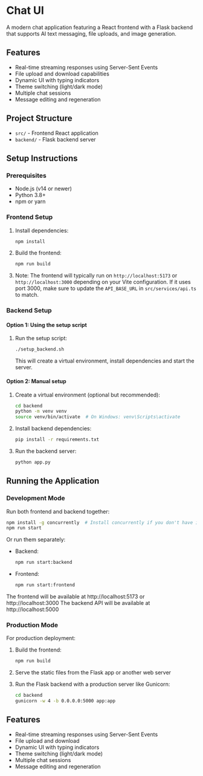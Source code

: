 # Chat UI

A modern chat application featuring a React frontend with a Flask backend that supports AI text messaging, file uploads, and image generation.

## Features

- Real-time streaming responses using Server-Sent Events
- File upload and download capabilities
- Dynamic UI with typing indicators
- Theme switching (light/dark mode)
- Multiple chat sessions
- Message editing and regeneration

## Project Structure

- `src/` - Frontend React application
- `backend/` - Flask backend server

## Setup Instructions

### Prerequisites

- Node.js (v14 or newer)
- Python 3.8+
- npm or yarn

### Frontend Setup

1. Install dependencies:
   ```bash
   npm install
   ```

2. Build the frontend:
   ```bash
   npm run build
   ```

3. Note: The frontend will typically run on `http://localhost:5173` or `http://localhost:3000` depending on your Vite configuration. If it uses port 3000, make sure to update the `API_BASE_URL` in `src/services/api.ts` to match.

### Backend Setup

#### Option 1: Using the setup script
1. Run the setup script:
   ```bash
   ./setup_backend.sh
   ```
   This will create a virtual environment, install dependencies and start the server.

#### Option 2: Manual setup
1. Create a virtual environment (optional but recommended):
   ```bash
   cd backend
   python -m venv venv
   source venv/bin/activate  # On Windows: venv\Scripts\activate
   ```

2. Install backend dependencies:
   ```bash
   pip install -r requirements.txt
   ```

3. Run the backend server:
   ```bash
   python app.py
   ```

## Running the Application

### Development Mode

Run both frontend and backend together:
```bash
npm install -g concurrently  # Install concurrently if you don't have it
npm run start
```

Or run them separately:

- Backend:
  ```bash
  npm run start:backend
  ```

- Frontend:
  ```bash
  npm run start:frontend
  ```

The frontend will be available at http://localhost:5173 or http://localhost:3000
The backend API will be available at http://localhost:5000

### Production Mode

For production deployment:

1. Build the frontend:
   ```bash
   npm run build
   ```

2. Serve the static files from the Flask app or another web server

3. Run the Flask backend with a production server like Gunicorn:
   ```bash
   cd backend
   gunicorn -w 4 -b 0.0.0.0:5000 app:app
   ```

## Features

- Real-time streaming responses using Server-Sent Events
- File upload and download
- Dynamic UI with typing indicators
- Theme switching (light/dark mode)
- Multiple chat sessions
- Message editing and regeneration 

